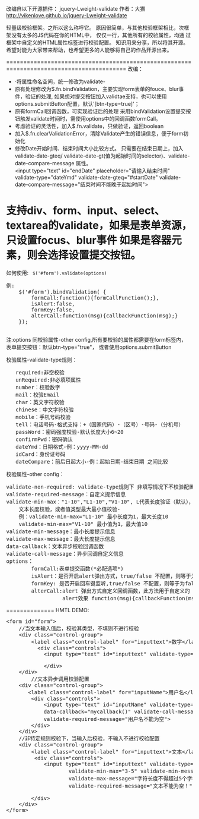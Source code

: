 改编自以下开源插件：
jquery-Lweight-validate
作者：大猫
http://vikenlove.github.io/jquery-Lweight-validate

轻量级校验框架。之所以这么称呼它。
原因很简单，与其他校验框架相比，次框架没有太多的JS代码在你的HTML中，
仅仅一行，其他所有的校验属性，均通 过框架中自定义的HTML属性标签进行校验配置。
知识用来分享，所以将其开源。希望对能为大家带来帮助，也希望更多的人能够将自己的作品开源出来。

=========================================================================================
改编：
<ul>
<li>
·将属性命名空间，统一修改为validate-
</li>
<li>
原有处理修改为$.fn.bindValidation，主要实现form表单的fouce、blur事件，验证的处理,
如果想对提交按钮加入validtae支持，也可以使用options.submitButton配置，默认'[btn-type=true]'；
</li>
<li>
  原有formCall回调函数，可实现验证后的处理
采用bindValidation设置提交按钮触发validate时间时，需使用options中的回调函数formCall。
</li>
<li>
考虑验证的灵活性，加入$.fn.validate，只做验证，返回boolean
</li>
<li>
加入$.fn.clearValidationError，清除Validate产生的错误信息，便于form初始化
</li>
<li>
修改Date开始时间、结束时间大小比较方式。
只需要在结束日期上，加入validate-date-gteq/ validate-date-gt(值为起始时间的selector)、validate-date-compare-message 属性。<br />
&lt;input type="text" id="endDate" placeholder="请输入结束时间" 
	validate-type="dateYmd" validate-date-gteq="#startDate" validate-date-compare-message="结束时间不能晚于起始时间"&gt;
</li>
</ul>

支持div、form、input、select、textarea的validate，如果是表单资源，只设置focus、blur事件
如果是容器元素，则会选择设置提交按钮。
=========================================================================================


如何使用:
<code>
$('#form').validate(options)
</code>
<pre>
例:
   	$('#form').bindValidation( {
		formCall:function(){formCallFunction();},
		isAlert:false,
		formKey:false,
		alterCall:function(msg){callbackFunction(msg);}
	});	

</pre>

注:options 同校验属性-other config,所有要校验的属性都需要在form标签内，
表单提交按钮：默认btn-type="true"， 或者使用options.submitButton

校验属性-validate-type规则：
<pre>
   required:非空校验
   unRequired:非必填项属性
   number：校验数字
   mail：校验Email
   char：英文字符校验
   chinese：中文字符校验
   mobile：手机号码校验
   tell：电话号码-格式支持：+（国家代码）-（区号）-号码-（分机号）
   passWord：密码强度校验-默认长度大小6~20
   confirmPwd：密码确认
   dateYmd：日期格式-例：yyyy-MM-dd
   idCard：身份证号码
   dateCompare：前后日起大小-例：起始日期-结束日期 之间比较
</pre>
校验属性-other config：

<pre>
validate-non-required: validate-type规则下 非填写情况下不校验配置
validate-required-message：自定义提示信息
validate-min-max："1-10","L1-10","V1-10", L代表长度验证（默认），V代表值验证
	文本长度校验，或者值类型最大最小值校验-
	例：validate-min-max="L1-10" 最小长度为1，最大长度10
	validate-min-max="V1-10" 最小值为1，最大值10
validate-min-message：最小长度提示信息
validate-max-message：最大长度提示信息
data-callback：文本异步校验回调函数
validate-call-message：异步回调自定义信息
options：
        formCall:表单提交函数(*必配选项*)
        isAlert：是否开启alert弹出方式，true/false 不配置，则等于为false(非必配选项)
        formKey: 是否开启回车键监听,true/false 不配置，则等于为false(非必配选项)
        alterCall:alert 弹出方式自定义回调函数，此方法用于自定义的
                  alert效果 function(msg){callbackFunction(msg);}	（非必配选项）
</pre>

==============
HMTL DEMO:
<pre>
&lt;form id="form"&gt;
	//当文本输入值后，校验其类型，不填则不进行校验
	&lt;div class="control-group"&gt;
		&lt;label class="control-label" for="inputtext"&gt;数字&lt;/label&gt;
		  &lt;div class="controls"&gt;
			&lt;input type="text" id="inputtext" validate-type="number" validate-non-required='true'&gt;
							
	        &lt;/div&gt;
	&lt;/div&gt;
        //文本异步调用校验配置
	&lt;div class="control-group"&gt;
	   &lt;label class="control-label" for="inputName"&gt;用户名&lt;/label&gt;
		&lt;div class="controls"&gt;
			&lt;input type="text" id="inputName" validate-type="required" 
			data-callback="mycallback()" validate-call-message="用户名名已存在" 
			validate-required-message="用户名不能为空"&gt;
		&lt;/div>
	&lt;/div>
	//非特定规则校验下，当输入后校验，不输入不进行校验配置
	&lt;div class="control-group"&gt;
		&lt;label class="control-label" for="inputtext"&gt;文本&lt;/label&gt;
		 &lt;div class="controls"&gt;
			&lt;input type="text" id="inputtext" validate-type="unRequired"
					validate-min-max="3-5" validate-min-message="字符长度不得小于3个字符" 
					validate-max-message="字符长度不得超过5个字符"  
					validate-required-message="文本不能为空！"  &gt;
						
		&lt;/div&gt;
	&lt;/div&gt;			
&lt;/form&gt;
</pre>


